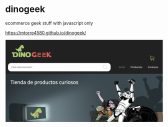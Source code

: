 # dinogeek

ecommerce geek stuff with javascript only

https://mtorre4580.github.io/dinogeek/

<div style="text-align:center;margin:auto">
    <img src ="example.png" />
</div>
